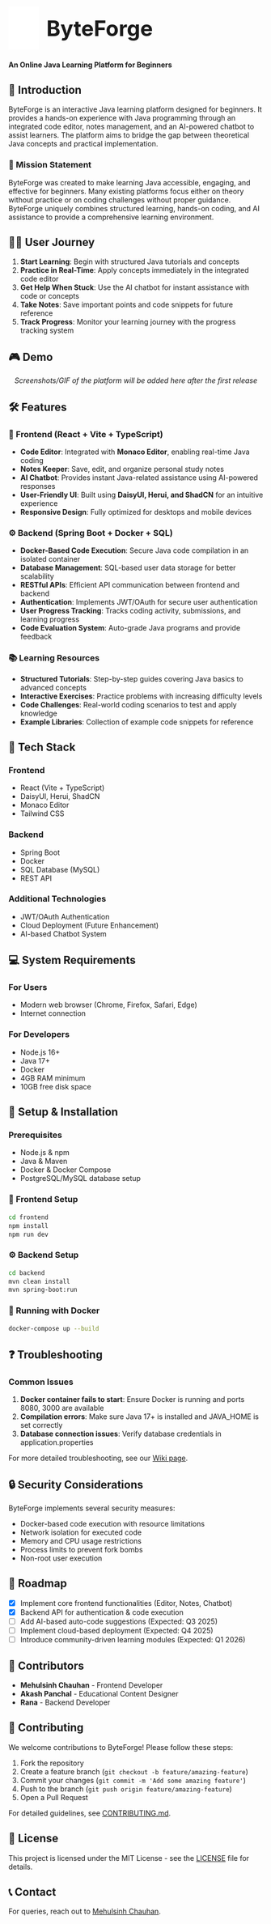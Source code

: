 ## <p align="left"><img src="byteforge-frontend/src/assets/logo/logo-light.svg" alt="ByteForge Logo" width="60" style="vertical-align: middle;">&nbsp; &nbsp;<b style="font-size: 2em; vertical-align: middle;">ByteForge</b></p>

<!-- # ByteForge -->

**An Online Java Learning Platform for Beginners**

## 🚀 Introduction

ByteForge is an interactive Java learning platform designed for beginners. It provides a hands-on experience with Java programming through an integrated code editor, notes management, and an AI-powered chatbot to assist learners. The platform aims to bridge the gap between theoretical Java concepts and practical implementation.

### 🌟 Mission Statement

ByteForge was created to make learning Java accessible, engaging, and effective for beginners. Many existing platforms focus either on theory without practice or on coding challenges without proper guidance. ByteForge uniquely combines structured learning, hands-on coding, and AI assistance to provide a comprehensive learning environment.

## 👨‍💻 User Journey

1. **Start Learning**: Begin with structured Java tutorials and concepts
2. **Practice in Real-Time**: Apply concepts immediately in the integrated code editor
3. **Get Help When Stuck**: Use the AI chatbot for instant assistance with code or concepts
4. **Take Notes**: Save important points and code snippets for future reference
5. **Track Progress**: Monitor your learning journey with the progress tracking system

## 🎮 Demo

<p align="center">
  <i>Screenshots/GIF of the platform will be added here after the first release</i>
</p>

## 🛠 Features

### 🎯 Frontend (React + Vite + TypeScript)

- **Code Editor**: Integrated with **Monaco Editor**, enabling real-time Java coding
- **Notes Keeper**: Save, edit, and organize personal study notes
- **AI Chatbot**: Provides instant Java-related assistance using AI-powered responses
- **User-Friendly UI**: Built using **DaisyUI, Herui, and ShadCN** for an intuitive experience
- **Responsive Design**: Fully optimized for desktops and mobile devices

### ⚙️ Backend (Spring Boot + Docker + SQL)

- **Docker-Based Code Execution**: Secure Java code compilation in an isolated container
- **Database Management**: SQL-based user data storage for better scalability
- **RESTful APIs**: Efficient API communication between frontend and backend
- **Authentication**: Implements JWT/OAuth for secure user authentication
- **User Progress Tracking**: Tracks coding activity, submissions, and learning progress
- **Code Evaluation System**: Auto-grade Java programs and provide feedback

### 📚 Learning Resources

- **Structured Tutorials**: Step-by-step guides covering Java basics to advanced concepts
- **Interactive Exercises**: Practice problems with increasing difficulty levels
- **Code Challenges**: Real-world coding scenarios to test and apply knowledge
- **Example Libraries**: Collection of example code snippets for reference

## 📌 Tech Stack

### Frontend

- React (Vite + TypeScript)
- DaisyUI, Herui, ShadCN
- Monaco Editor
- Tailwind CSS

### Backend

- Spring Boot
- Docker
- SQL Database (MySQL)
- REST API

### Additional Technologies

- JWT/OAuth Authentication
- Cloud Deployment (Future Enhancement)
- AI-based Chatbot System

## 💻 System Requirements

### For Users

- Modern web browser (Chrome, Firefox, Safari, Edge)
- Internet connection

### For Developers

- Node.js 16+
- Java 17+
- Docker
- 4GB RAM minimum
- 10GB free disk space

## 🎯 Setup & Installation

### Prerequisites

- Node.js & npm
- Java & Maven
- Docker & Docker Compose
- PostgreSQL/MySQL database setup

### 🔧 Frontend Setup

```bash
cd frontend
npm install
npm run dev
```

### ⚙️ Backend Setup

```bash
cd backend
mvn clean install
mvn spring-boot:run
```

### 🐳 Running with Docker

```bash
docker-compose up --build
```

## ❓ Troubleshooting

### Common Issues

1. **Docker container fails to start**: Ensure Docker is running and ports 8080, 3000 are available
2. **Compilation errors**: Make sure Java 17+ is installed and JAVA_HOME is set correctly
3. **Database connection issues**: Verify database credentials in application.properties

For more detailed troubleshooting, see our [Wiki page](https://github.com/username/byteforge/wiki).

## 🔒 Security Considerations

ByteForge implements several security measures:

- Docker-based code execution with resource limitations
- Network isolation for executed code
- Memory and CPU usage restrictions
- Process limits to prevent fork bombs
- Non-root user execution

## 📅 Roadmap

- [x] Implement core frontend functionalities (Editor, Notes, Chatbot)
- [x] Backend API for authentication & code execution
- [ ] Add AI-based auto-code suggestions (Expected: Q3 2025)
- [ ] Implement cloud-based deployment (Expected: Q4 2025)
- [ ] Introduce community-driven learning modules (Expected: Q1 2026)

## 🤝 Contributors

- **Mehulsinh Chauhan** - Frontend Developer
- **Akash Panchal** - Educational Content Designer
- **Rana** - Backend Developer

## 💬 Contributing

We welcome contributions to ByteForge! Please follow these steps:

1. Fork the repository
2. Create a feature branch (`git checkout -b feature/amazing-feature`)
3. Commit your changes (`git commit -m 'Add some amazing feature'`)
4. Push to the branch (`git push origin feature/amazing-feature`)
5. Open a Pull Request

For detailed guidelines, see [CONTRIBUTING.md](CONTRIBUTING.md).

## 📝 License

This project is licensed under the MIT License - see the [LICENSE](LICENSE) file for details.

## 📞 Contact

For queries, reach out to [Mehulsinh Chauhan](https://github.com/MehulChauhan-07).
